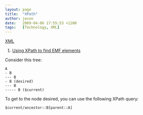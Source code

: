 ```yaml
---
layout: page
title:  "XPath"
author: jevon
date:   2009-04-06 17:55:53 +1200
tags:   [Technology, XML]
---
```


[XML](XML.md)

1. [Using XPath to find EMF elements](Using_XPath_to_find_EMF_elements.md)

Consider this tree:

```
A
- B
--- B
- B (desired)
--- B
----- B ($current)
```

To get to the node desired, you can use the following XPath query:

`$current/ancestor::B[parent::A]`

